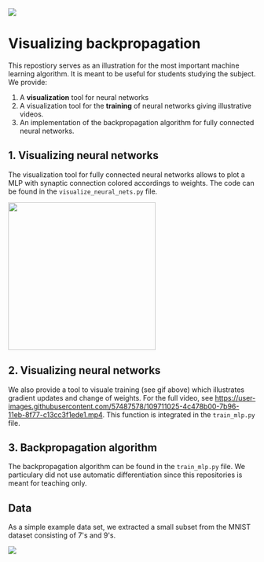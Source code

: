 <img src="https://github.com/PeterHolderrieth/backpropagation/blob/master/videos/final_file.gif">

# Visualizing backpropagation

This repostiory serves as an illustration for the most important machine learning algorithm. It is meant to be useful for students
studying the subject. We provide:

1. A **visualization** tool for neural networks 
2. A visualization tool for the **training** of neural networks giving illustrative videos.
3. An implementation of the backpropagation algorithm for fully connected neural networks.


## 1. Visualizing neural networks

The visualization tool for fully connected neural networks allows to plot a MLP with synaptic connection colored accordings to weights. 
The code can be found in the ```visualize_neural_nets.py``` file.

<img src="https://github.com/PeterHolderrieth/backpropagation/blob/master/plots/illustrate_visualization.png" width="300" height="300">

## 2. Visualizing neural networks

We also provide a tool to visuale training (see gif above) which illustrates gradient updates 
and change of weights. For the full video, see https://user-images.githubusercontent.com/57487578/109711025-4c478b00-7b96-11eb-8f77-c13cc3f1ede1.mp4.
This function is integrated in the ```train_mlp.py``` file.

## 3. Backpropagation algorithm

The backpropagation algorithm can be found in the ```train_mlp.py``` file. We particulary did not use automatic differentiation
since this repositories is meant for teaching only.

## Data 

As a simple example data set, we extracted a small subset from the MNIST dataset consisting of 7's and 9's.

<img src="https://github.com/PeterHolderrieth/backpropagation/blob/master/plots/illustrate_7_9_mnist.png">




